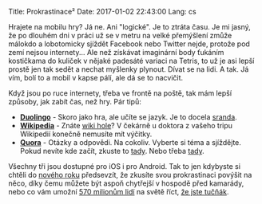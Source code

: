 Title: Prokrastinace²
Date: 2017-01-02 22:43:00
Lang: cs


Hrajete na mobilu hry? Já ne. Ani "logické". Je to ztráta času. Je mi jasný,
že po dlouhém dni v práci už se v metru na velké přemýšlení zmůže málokdo
a lobotomicky sjíždět Facebook nebo Twitter nejde, protože pod zemí nejsou
internety... Ale než získávat imaginární body ťukáním kostičkama do kuliček
v nějaké padesáté variaci na Tetris, to už je asi lepší prostě jen tak sedět
a nechat myšlenky plynout. Dívat se na lidi. A tak. Já vím, bolí to a mobil
v kapse pálí, ale dá se to nacvičit.

Když jsou po ruce internety, třeba ve frontě na poště, tak mám lepší způsoby,
jak zabít čas, než hry. Pár tipů:

- **[Duolingo](https://www.duolingo.com/)** - Skoro jako hra, ale učíte se jazyk. Je to docela [sranda](https://twitter.com/shitduosays).
- **[Wikipedia](https://www.wikipedia.org/)** - Znáte [wiki hole](http://www.urbandictionary.com/define.php?term=Wikipedia%20Hole)? V čekárně u doktora z vašeho tripu Wikipedií konečně nemusíte mít výčitky.
- **[Quora](http://quora.com/)** - Otázky a odpovědi. Na cokoliv. Vyberte si téma a sjíždějte. Pokud nevíte kde začít, zkuste to [tady](https://www.quora.com/What-are-some-of-the-best-questions-answers-ever-seen-on-Quora). Nebo třeba [tady](https://www.quora.com/Can-Poles-Czechs-Slovaks-Slovenians-read-Cyrillic).

Všechny tři jsou dostupné pro iOS i pro Android. Tak to jen kdybyste si chtěli do [nového roku](https://twitter.com/neiltyson/status/815646657194754048) předsevzít, že zkusíte svou prokrastinaci povýšit na něco, díky čemu můžete být aspoň chytřejší v hospodě před kamarády, nebo co vám umožní [570 milionům lidí](https://en.wikipedia.org/wiki/Spanish_language) na světě říct, [že jste tučňák](https://twitter.com/honzajavorek/status/806821484647813120).
